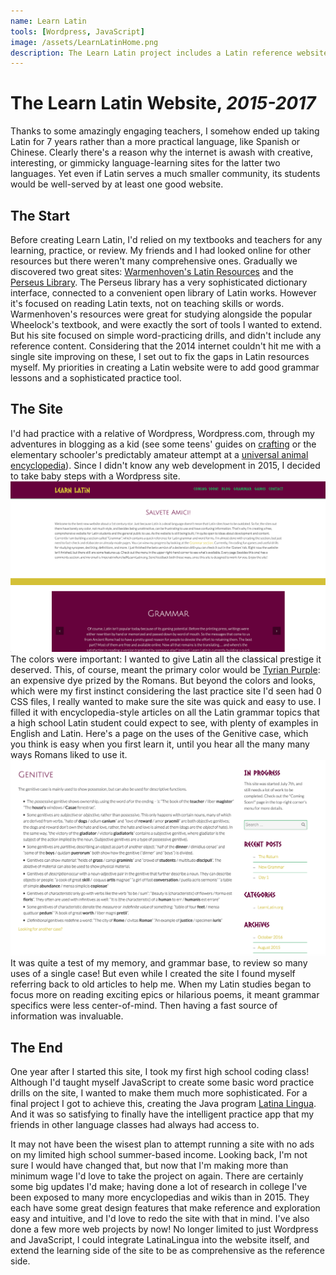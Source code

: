 ```yaml
---
name: Learn Latin
tools: [Wordpress, JavaScript]
image: /assets/LearnLatinHome.png
description: The Learn Latin project includes a Latin reference website and language-learning tool.
---
```


# The Learn Latin Website, *2015-2017*
Thanks to some amazingly engaging teachers, I somehow ended up taking Latin for 7 years rather than a more practical language, like Spanish or Chinese. Clearly there's a reason why the internet is awash with creative, interesting, or gimmicky language-learning sites for the latter two languages. Yet even if Latin serves a much smaller community, its students would be well-served by at least one good website.

## The Start
Before creating Learn Latin, I'd relied on my textbooks and teachers for any learning, practice, or review. My friends and I had looked online for other resources but there weren't many comprehensive ones. Gradually we discovered two great sites: [Warmenhoven's Latin Resources](https://www.warmenhoven.org/latin/vocab/) and the [Perseus Library](https://www.perseus.tufts.edu/hopper/). The Perseus library has a very sophisticated dictionary interface, connected to a convenient open library of Latin works. However it's focused on reading Latin texts, not on teaching skills or words. Warmenhoven's resources were great for studying alongside the popular Wheelock's textbook, and were exactly the sort of tools I wanted to extend. But his site focused on simple word-practicing drills, and didn't include any reference content. Considering that the 2014 internet couldn't hit me with a single site improving on these, I set out to fix the gaps in Latin resources myself. My priorities in creating a Latin website were to add good grammar lessons and a sophisticated practice tool.

## The Site
I'd had practice with a relative of Wordpress, Wordpress.com, through my adventures in blogging as a kid (see some teens' guides on [crafting](https://sillypudding.wordpress.com) or the elementary schooler's predictably amateur attempt at a [universal animal encyclopedia](https://4leggedfriends.wordpress.com)). Since I didn't know any web development in 2015, I decided to take baby steps with a Wordpress site.
![Homepage](/assets/LearnLatinHome.png)
The colors were important: I wanted to give Latin all the classical prestige it deserved. This, of course, meant the primary color would be [Tyrian Purple](https://en.wikipedia.org/wiki/Tyrian_purple): an expensive dye prized by the Romans. But beyond the colors and looks, which were my first instinct considering the last practice site I'd seen had 0 CSS files, I really wanted to make sure the site was quick and easy to use. I filled it with encyclopedia-style articles on all the Latin grammar topics that a high school Latin student could expect to see, with plenty of examples in English and Latin. Here's a page on the uses of the Genitive case, which you think is easy when you first learn it, until you hear all the many many ways Romans liked to use it.
![Genitives Article](/assets/LearnLatinGenitive.png)
It was quite a test of my memory, and grammar base, to review so many uses of a single case! But even while I created the site I found myself referring back to old articles to help me. When my Latin studies began to focus more on reading exciting epics or hilarious poems, it meant grammar specifics were less center-of-mind. Then having a fast source of information was invaluable.
## The End
One year after I started this site, I took my first high school coding class! Although I'd taught myself JavaScript to create some basic word practice drills on the site, I wanted to make them much more sophisticated. For a final project I got to achieve this, creating the Java program [Latina Lingua](/projects/Latina). And it was so satisfying to finally have the intelligent practice app that my friends in other language classes had always had access to.

It may not have been the wisest plan to attempt running a site with no ads on my limited high school summer-based income. Looking back, I'm not sure I would have changed that, but now that I'm making more than minimum wage I'd love to take the project on again. There are certainly some big updates I'd make; having done a lot of research in college I've been exposed to many more encyclopedias and wikis than in 2015. They each have some great design features that make reference and exploration easy and intuitive, and I'd love to redo the site with that in mind. I've also done a few more web projects by now! No longer limited to just Wordpress and JavaScript, I could integrate LatinaLingua into the website itself, and extend the learning side of the site to be as comprehensive as the reference side.
